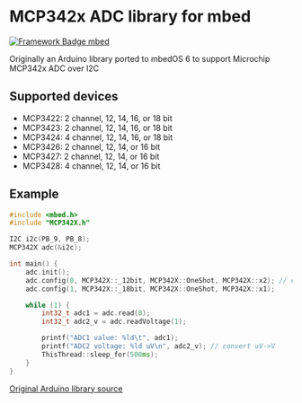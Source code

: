 # MCP342x ADC library for mbed
[![Framework Badge mbed](https://img.shields.io/badge/framework-mbed-008fbe.svg)](https://os.mbed.com/)

Originally an Arduino library ported to mbedOS 6 to support Microchip MCP342x ADC over I2C

## Supported devices

*   MCP3422: 2 channel, 12, 14, 16, or 18 bit
*   MCP3423: 2 channel, 12, 14, 16, or 18 bit
*   MCP3424: 4 channel, 12, 14, 16, or 18 bit
*   MCP3426: 2 channel, 12, 14, or 16 bit
*   MCP3427: 2 channel, 12, 14, or 16 bit
*   MCP3428: 4 channel, 12, 14, or 16 bit

## Example
```cpp
#include <mbed.h>
#include "MCP342X.h"

I2C i2c(PB_9, PB_8);
MCP342X adc(&i2c);

int main() {
    adc.init();
    adc.config(0, MCP342X::_12bit, MCP342X::OneShot, MCP342X::x2); // channel, precision, mode, PGA
    adc.config(1, MCP342X::_18bit, MCP342X::OneShot, MCP342X::x1);

    while (1) {
        int32_t adc1 = adc.read(0);
        int32_t adc2_v = adc.readVoltage(1);

        printf("ADC1 value: %ld\t", adc1);
        printf("ADC2 voltage: %ld uV\n", adc2_v); // convert uV->V
        ThisThread::sleep_for(500ms);
    }
}
```

[Original Arduino library source](https://github.com/battosai30/MCP3424/)


